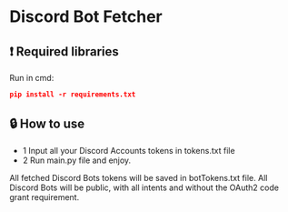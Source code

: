# Discord Bot Fetcher

## ❗ Required libraries

Run in cmd:
```json
pip install -r requirements.txt
```

## 🔒 How to use

- 1 Input all your Discord Accounts tokens in tokens.txt file
- 2 Run main.py file and enjoy.

All fetched Discord Bots tokens will be saved in botTokens.txt file.
All Discord Bots will be public, with all intents and without the OAuth2 code grant requirement.
